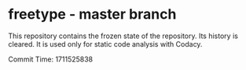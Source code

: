# freetype - master branch

This repository contains the frozen state of the repository.
Its history is cleared. It is used only for static code
analysis with Codacy.

Commit Time: 1711525838